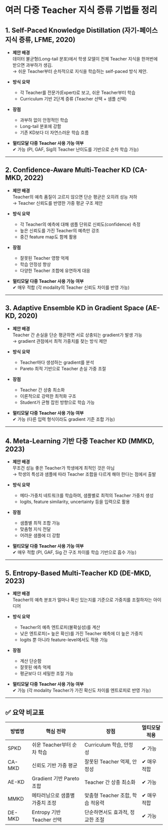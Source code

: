 # 여러 다중 Teacher 지식 증류 기법들 정리

## 1. Self-Paced Knowledge Distillation (자기-페이스 지식 증류, LFME, 2020)

- **제안 배경**  
  데이터 불균형(Long-tail 분포)에서 학생 모델이 전체 Teacher 지식을 한꺼번에 받으면 과부하가 생김.  
  → 쉬운 Teacher부터 순차적으로 지식을 학습하는 self-paced 방식 제안.

- **방식 요약**  
  - 각 Teacher를 전문가(Expert)로 보고, 쉬운 Teacher부터 학습  
  - Curriculum 기반 2단계 증류 (Teacher 선택 + 샘플 선택)

- **장점**  
  - 과부하 없이 안정적인 학습  
  - Long-tail 분포에 강함  
  - 기존 KD보다 더 자연스러운 학습 흐름

- **멀티모달 다중 Teacher 사용 가능 여부**  
  ✔ 가능 (PI, GAF, Sig의 Teacher 난이도를 기반으로 순차 학습 가능)

---

## 2. Confidence-Aware Multi-Teacher KD (CA-MKD, 2022)

- **제안 배경**  
  Teacher의 예측 품질이 고르지 않으면 단순 평균은 오히려 성능 저하  
  → Teacher 신뢰도를 반영한 가중 평균 구조 제안

- **방식 요약**  
  - 각 Teacher의 예측에 대해 샘플 단위로 신뢰도(confidence) 측정  
  - 높은 신뢰도를 가진 Teacher의 예측만 강조  
  - 중간 feature map도 함께 활용

- **장점**  
  - 잘못된 Teacher 영향 억제  
  - 학습 안정성 향상  
  - 다양한 Teacher 조합에 유연하게 대응

- **멀티모달 다중 Teacher 사용 가능 여부**  
  ✔ 매우 적합 (각 modality의 Teacher 신뢰도 차이를 반영 가능)

---

## 3. Adaptive Ensemble KD in Gradient Space (AE-KD, 2020)

- **제안 배경**  
  Teacher 간 손실을 단순 평균하면 서로 상충되는 gradient가 발생 가능  
  → gradient 관점에서 최적 가중치를 찾는 방식 제안

- **방식 요약**  
  - Teacher마다 생성하는 gradient를 분석  
  - Pareto 최적 기반으로 Teacher 손실 가중 조절

- **장점**  
  - Teacher 간 상충 최소화  
  - 이론적으로 강력한 최적화 구조  
  - Student가 균형 잡힌 방향으로 학습 가능

- **멀티모달 다중 Teacher 사용 가능 여부**  
  ✔ 가능 (다른 입력 형식이라도 gradient 기준 조합 가능)

---

## 4. Meta-Learning 기반 다중 Teacher KD (MMKD, 2023)

- **제안 배경**  
  무조건 성능 좋은 Teacher가 학생에게 최적인 것은 아님  
  → 학생의 특성과 샘플에 따라 Teacher 조합을 다르게 해야 한다는 점에서 출발

- **방식 요약**  
  - 메타-가중치 네트워크를 학습하여, 샘플별로 최적의 Teacher 가중치 생성  
  - logits, feature similarity, uncertainty 등을 입력으로 활용

- **장점**  
  - 샘플별 최적 조합 가능  
  - 맞춤형 지식 전달  
  - 어려운 샘플에 더 강함

- **멀티모달 다중 Teacher 사용 가능 여부**  
  ✔ 매우 적합 (PI, GAF, Sig 간 구조 차이를 학습 기반으로 흡수 가능)

---

## 5. Entropy-Based Multi-Teacher KD (DE-MKD, 2023)

- **제안 배경**  
  Teacher의 예측 분포가 얼마나 확신 있는지를 기준으로 가중치를 조절하자는 아이디어

- **방식 요약**  
  - Teacher의 예측 엔트로피(불확실성)를 계산  
  - 낮은 엔트로피(= 높은 확신)를 가진 Teacher 예측에 더 높은 가중치  
  - logits 뿐 아니라 feature-level에서도 적용 가능

- **장점**  
  - 계산 단순함  
  - 잘못된 예측 억제  
  - 평균보다 더 세밀한 조절 가능

- **멀티모달 다중 Teacher 사용 가능 여부**  
  ✔ 가능 (각 modality Teacher가 가진 확신도 차이를 엔트로피로 반영 가능)

---

## ✅ 요약 비교표

| 방법명     | 핵심 전략                       | 장점                              | 멀티모달 적용 |
|------------|----------------------------------|-----------------------------------|----------------|
| SPKD       | 쉬운 Teacher부터 순차 학습       | Curriculum 학습, 안정성           | ✔ 가능         |
| CA-MKD     | 신뢰도 기반 가중 평균            | 잘못된 Teacher 억제, 안정성       | ✔ 매우 적합    |
| AE-KD      | Gradient 기반 Pareto 조합       | Teacher 간 상충 최소화            | ✔ 가능         |
| MMKD       | 메타러닝으로 샘플별 가중치 조정 | 맞춤형 Teacher 조합, 학습 적응력  | ✔ 매우 적합    |
| DE-MKD     | Entropy 기반 Teacher 선택       | 단순하면서도 효과적, 정교한 조절  | ✔ 가능         |

